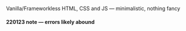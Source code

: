 Vanilla/Frameworkless HTML, CSS and JS — minimalistic, nothing fancy

#### 220123 note — errors likely abound
